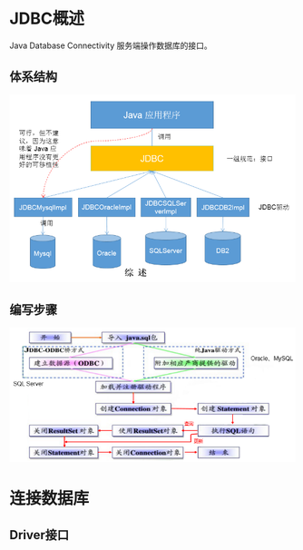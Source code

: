 # JDBC概述

Java Database Connectivity 服务端操作数据库的接口。

## 体系结构

![](images/2023-01-08-18-44-03.png)

## 编写步骤

![](images/2023-01-08-19-01-10.png)

# 连接数据库

## Driver接口


